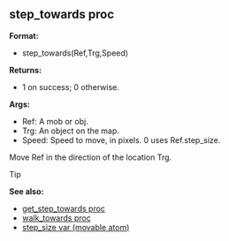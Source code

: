 ## step_towards proc

**Format:**
+   step_towards(Ref,Trg,Speed)

**Returns:**
+   1 on success; 0 otherwise.

**Args:**
+   Ref: A mob or obj.
+   Trg: An object on the map.
+   Speed: Speed to move, in pixels. 0 uses Ref.step_size.

Move Ref in the direction of the location Trg.

> [!TIP] 
> **See also:**
> +   [get_step_towards proc](/ref/proc/get_step_towards.md) 
> +   [walk_towards proc](/ref/proc/walk_towards.md) 
> +   [step_size var (movable atom)](/ref/atom/movable/var/step_size.md) 